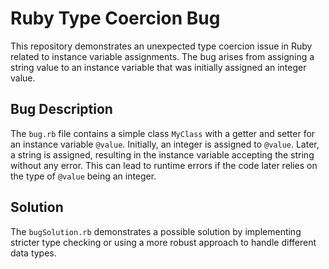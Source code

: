 # Ruby Type Coercion Bug
This repository demonstrates an unexpected type coercion issue in Ruby related to instance variable assignments.  The bug arises from assigning a string value to an instance variable that was initially assigned an integer value. 

## Bug Description
The `bug.rb` file contains a simple class `MyClass` with a getter and setter for an instance variable `@value`. Initially, an integer is assigned to `@value`. Later, a string is assigned, resulting in the instance variable accepting the string without any error. This can lead to runtime errors if the code later relies on the type of `@value` being an integer.

## Solution
The `bugSolution.rb` demonstrates a possible solution by implementing stricter type checking or using a more robust approach to handle different data types.